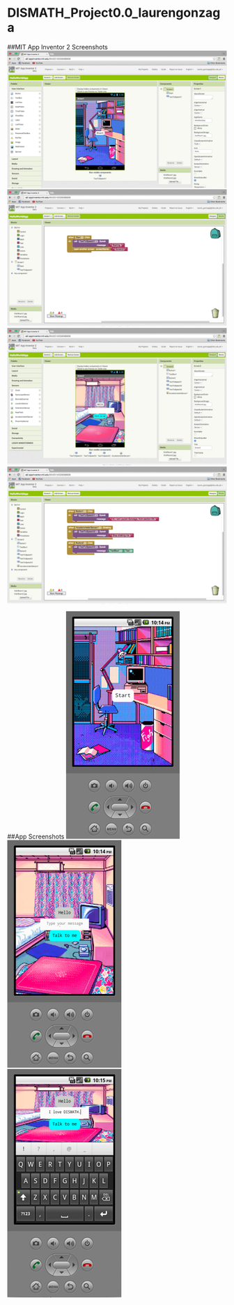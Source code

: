 # DISMATH_Project0.0_laurengonzaga

##MIT App Inventor 2 Screenshots
![Screen_1](Screen_1.png)
![Screen_1_Blocks](Screen_1_Blocks.png)
![Screen_2](Screen_2.png)
![Screen_2_Blocks](Screen_2_Blocks.png)

##App Screenshots
![Screenshot_1](Screenshot_1.png)
![Screenshot_2](Screenshot_2.png)
![Screenshot_3](Screenshot_3.png)

